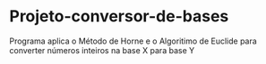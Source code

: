 # Projeto-conversor-de-bases
Programa aplica o Método de Horne e o Algoritimo de Euclide para converter números inteiros na base X para base Y 
